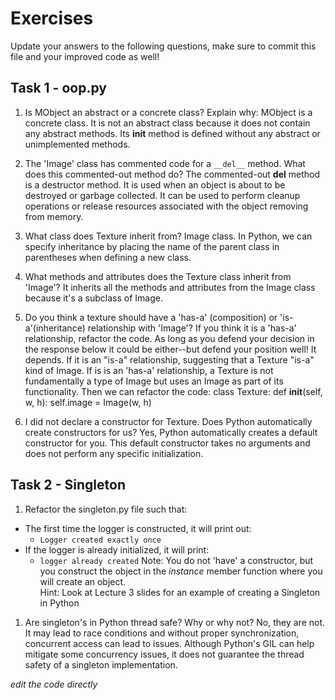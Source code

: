 # Exercises

Update your answers to the following questions, make sure to commit this file and your improved code as well!


## Task 1 - oop.py

1. Is MObject an abstract or a concrete class? Explain why:
	MObject is a concrete class. It is not an abstract class because it does not contain any abstract methods.
	Its __init__ method is defined without any abstract or unimplemented methods.

1. The 'Image' class has commented code for a `__del__` method. What does this commented-out method do?
	The commented-out __del__ method is a destructor method. It is used when an object is about to be destroyed or garbage collected. It can be used to perform cleanup operations or release resources associated with the object removing from memory.

1. What class does Texture inherit from?
	Image class. In Python, we can specify inheritance by placing the name of the parent class in parentheses when defining a new class. 

1. What methods and attributes does the Texture class inherit from 'Image'? 
	It inherits all the methods and attributes from the Image class because it's a subclass of Image. 
	
1. Do you think a texture should have a 'has-a' (composition) or 'is-a'(inheritance) relationship with 'Image'? If you think it is a 'has-a' relationship, refactor the code. As long as you defend your decision in the response below it could be either--but defend your position well!
	It depends. If it is an "is-a" relationship, suggesting that a Texture "is-a" kind of Image. If is is an 'has-a' relationship, a Texture is not fundamentally a type of Image but uses an Image as part of its functionality. Then we can refactor the code: 
	class Texture:
    def __init__(self, w, h):
        self.image = Image(w, h)

1. I did not declare a constructor for Texture. Does Python automatically create constructors for us? 
	Yes, Python automatically creates a default constructor for you. This default constructor takes no arguments and does not perform any specific initialization. 

## Task 2 - Singleton

1. Refactor the singleton.py file such that:
  - The first time the logger is constructed, it will print out:
  	-  `Logger created exactly once`
  - If the logger is already initialized, it will print:
  	-  `logger already created`
Note: You do not 'have' a constructor, but you construct the object in the *instance* member function where you will create an object.  
Hint: Look at Lecture 3 slides for an example of creating a Singleton in Python

1. Are singleton's in Python thread safe? Why or why not?
	No, they are not. It may lead to race conditions and without proper synchronization, concurrent access can lead to issues. Although Python's GIL can help mitigate some concurrency issues, it does not guarantee the thread safety of a singleton implementation. 

*edit the code directly*  
  
